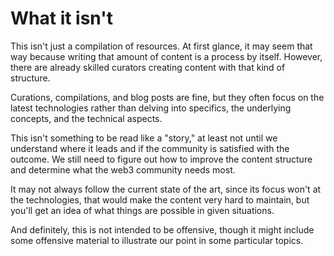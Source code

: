 # What it isn't
This isn't just a compilation of resources. At first glance, it may seem that way because writing
that amount of content is a process by itself. However, there are already skilled curators creating
content with that kind of structure.

Curations, compilations, and blog posts are fine, but they often focus on the latest technologies
rather than delving into specifics, the underlying concepts, and the technical aspects.

This isn't something to be read like a "story," at least not until we understand where it leads and
if the community is satisfied with the outcome. We still need to figure out how to improve the
content structure and determine what the web3 community needs most.

It may not always follow the current state of the art, since its focus won't at the technologies,
that would make the content very hard to maintain, but you'll get an idea of what things are
possible in given situations.

And definitely, this is not intended to be offensive, though it might include some offensive
material to illustrate our point in some particular topics.